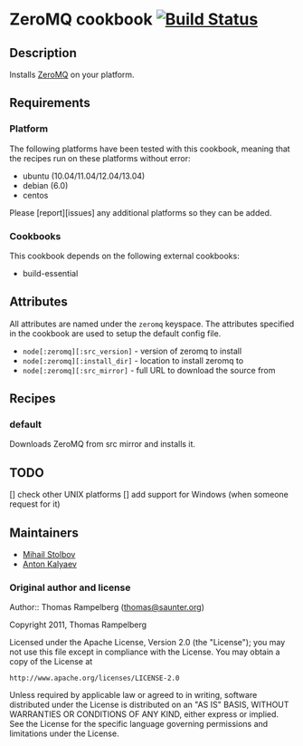 # <a name="title"></a> ZeroMQ cookbook [![Build Status](https://secure.travis-ci.org/mstolbov/zeromq-cookbook.png?branch=master)](http://travis-ci.org/mstolbov/zeromq-cookbook)

## <a name="description"></a> Description

Installs [ZeroMQ](http://www.zeromq.org/) on your platform.

## <a name="requirements"></a> Requirements

### <a name="requirements-platform"></a> Platform

The following platforms have been tested with this cookbook, meaning that
the recipes run on these platforms without error:

* ubuntu (10.04/11.04/12.04/13.04)
* debian (6.0)
* centos

Please [report][issues] any additional platforms so they can be added.

### <a name="requirements-cookbooks"></a> Cookbooks

This cookbook depends on the following external cookbooks:

* build-essential

## <a name="attributes"></a> Attributes

All attributes are named under the `zeromq` keyspace. The attributes
specified in the cookbook are used to setup the default config file.

* `node[:zeromq][:src_version]` - version of zeromq to install
* `node[:zeromq][:install_dir]` - location to install zeromq to
* `node[:zeromq][:src_mirror]` - full URL to download the source from

## <a name="recipes"></a> Recipes

### <a name="recipes-default"></a> default

Downloads ZeroMQ from src mirror and installs it.

## <a name="todo"></a> TODO

[] check other UNIX platforms
[] add support for Windows (when someone request for it)

## <a name="maintainers"></a> Maintainers

* [Mihail Stolbov](http://github.com/mstolbov)
* [Anton Kalyaev](http://github.com/akalyaev)

### <a name="original-author-and-license"></a> Original author and license

Author:: Thomas Rampelberg (<thomas@saunter.org>)

Copyright 2011, Thomas Rampelberg

Licensed under the Apache License, Version 2.0 (the "License");
you may not use this file except in compliance with the License.
You may obtain a copy of the License at

    http://www.apache.org/licenses/LICENSE-2.0

Unless required by applicable law or agreed to in writing, software
distributed under the License is distributed on an "AS IS" BASIS,
WITHOUT WARRANTIES OR CONDITIONS OF ANY KIND, either express or implied.
See the License for the specific language governing permissions and
limitations under the License.

